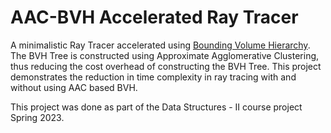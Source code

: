 # AAC-BVH Accelerated Ray Tracer

A minimalistic Ray Tracer accelerated using [Bounding Volume Hierarchy](http://graphics.cs.cmu.edu/projects/aac/aac_build.pdf). The BVH Tree is constructed using Approximate Agglomerative Clustering, thus reducing the cost overhead of constructing the BVH Tree. This project demonstrates the reduction in time complexity in ray tracing with and without using AAC based BVH.

This project was done as part of the Data Structures - II course project Spring 2023.




